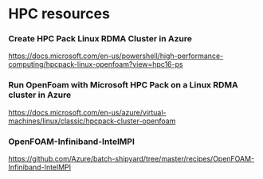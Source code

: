 # HPC resources

### Create HPC Pack Linux RDMA Cluster in Azure
https://docs.microsoft.com/en-us/powershell/high-performance-computing/hpcpack-linux-openfoam?view=hpc16-ps


### Run OpenFoam with Microsoft HPC Pack on a Linux RDMA cluster in Azure
https://docs.microsoft.com/en-us/azure/virtual-machines/linux/classic/hpcpack-cluster-openfoam

### OpenFOAM-Infiniband-IntelMPI
https://github.com/Azure/batch-shipyard/tree/master/recipes/OpenFOAM-Infiniband-IntelMPI